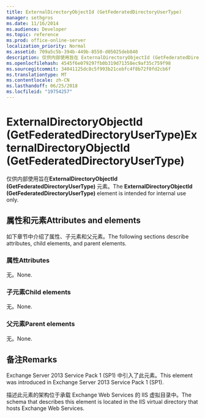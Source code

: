 ```yaml
---
title: ExternalDirectoryObjectId (GetFederatedDirectoryUserType)
manager: sethgros
ms.date: 11/16/2014
ms.audience: Developer
ms.topic: reference
ms.prod: office-online-server
localization_priority: Normal
ms.assetid: 709a5c5b-394b-449b-8550-d05025deb840
description: 仅供内部使用旨在 ExternalDirectoryObjectId (GetFederatedDirectoryUserType) 元素。
ms.openlocfilehash: 4545f6e079297fb0b319d71358ec9af35c759f98
ms.sourcegitcommit: 34041125dc8c5f993b21cebfc4f8b72f0fd2cb6f
ms.translationtype: MT
ms.contentlocale: zh-CN
ms.lasthandoff: 06/25/2018
ms.locfileid: "19754257"
---
```

# <a name="externaldirectoryobjectid-getfederateddirectoryusertype"></a><span data-ttu-id="91f8e-103">ExternalDirectoryObjectId (GetFederatedDirectoryUserType)</span><span class="sxs-lookup"><span data-stu-id="91f8e-103">ExternalDirectoryObjectId (GetFederatedDirectoryUserType)</span></span>

<span data-ttu-id="91f8e-104">仅供内部使用旨在**ExternalDirectoryObjectId (GetFederatedDirectoryUserType)** 元素。</span><span class="sxs-lookup"><span data-stu-id="91f8e-104">The **ExternalDirectoryObjectId (GetFederatedDirectoryUserType)** element is intended for internal use only.</span></span> 

## <a name="attributes-and-elements"></a><span data-ttu-id="91f8e-105">属性和元素</span><span class="sxs-lookup"><span data-stu-id="91f8e-105">Attributes and elements</span></span>

<span data-ttu-id="91f8e-106">如下章节中介绍了属性、子元素和父元素。</span><span class="sxs-lookup"><span data-stu-id="91f8e-106">The following sections describe attributes, child elements, and parent elements.</span></span>
  
### <a name="attributes"></a><span data-ttu-id="91f8e-107">属性</span><span class="sxs-lookup"><span data-stu-id="91f8e-107">Attributes</span></span>

<span data-ttu-id="91f8e-108">无。</span><span class="sxs-lookup"><span data-stu-id="91f8e-108">None.</span></span>
  
### <a name="child-elements"></a><span data-ttu-id="91f8e-109">子元素</span><span class="sxs-lookup"><span data-stu-id="91f8e-109">Child elements</span></span>

<span data-ttu-id="91f8e-110">无。</span><span class="sxs-lookup"><span data-stu-id="91f8e-110">None.</span></span>
  
### <a name="parent-elements"></a><span data-ttu-id="91f8e-111">父元素</span><span class="sxs-lookup"><span data-stu-id="91f8e-111">Parent elements</span></span>

<span data-ttu-id="91f8e-112">无。</span><span class="sxs-lookup"><span data-stu-id="91f8e-112">None.</span></span>
  
## <a name="remarks"></a><span data-ttu-id="91f8e-113">备注</span><span class="sxs-lookup"><span data-stu-id="91f8e-113">Remarks</span></span>

<span data-ttu-id="91f8e-114">Exchange Server 2013 Service Pack 1 (SP1) 中引入了此元素。</span><span class="sxs-lookup"><span data-stu-id="91f8e-114">This element was introduced in Exchange Server 2013 Service Pack 1 (SP1).</span></span>
  
<span data-ttu-id="91f8e-115">描述此元素的架构位于承载 Exchange Web Services 的 IIS 虚拟目录中。</span><span class="sxs-lookup"><span data-stu-id="91f8e-115">The schema that describes this element is located in the IIS virtual directory that hosts Exchange Web Services.</span></span>
  

